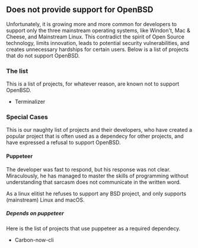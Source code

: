 ## Does not provide support for OpenBSD

Unfortunately, it is growing more and more common for developers to support only the three mainstream operating systems, like Windon't, Mac &
Cheese, and Mainstream Linux. This contradict the spirit of Open Source technology, limits innovation, leads to potential security
vulnerabilities, and creates unnecessary hardships for certain users. Below is a list of projects that do not support OpenBSD.

### The list

This is a list of projects, for whatever reason, are known not to support OpenBSD.

* Terminalizer

### Special Cases

This is our naughty list of projects and their developers, who have created a popular project that is often
used as a dependecy for other projects, and have expressed a refusal to support OpenBSD.

#### Puppeteer

The developer was fast to respond, but his response was not clear. Miraculously, he has managed to master the
skills of programming without understanding that sarcasm does not communicate in the written word.

As a linux elitist he refuses to support any BSD project, and only supports (mainstream) Linux and macOS.

##### Depends on puppeteer

Here is the list of projects that use puppeteer as a required dependecy.

* Carbon-now-cli
